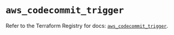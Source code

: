 # `aws_codecommit_trigger`

Refer to the Terraform Registry for docs: [`aws_codecommit_trigger`](https://registry.terraform.io/providers/hashicorp/aws/5.75.1/docs/resources/codecommit_trigger).
